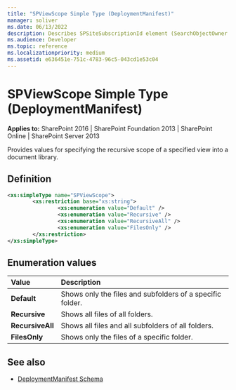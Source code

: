 ```yaml
---
title: "SPViewScope Simple Type (DeploymentManifest)"
manager: soliver
ms.date: 06/13/2022
description: Describes SPSiteSubscriptionId element (SearchObjectOwner complexType) (SPS15XSDSearchSet2) and provides values for specifying the recursive scope of a specified view into a document library.
ms.audience: Developer
ms.topic: reference
ms.localizationpriority: medium
ms.assetid: e636451e-751c-4783-96c5-043cd1e53c04
---
```


# SPViewScope Simple Type (DeploymentManifest)

**Applies to:** SharePoint 2016 | SharePoint Foundation 2013 | SharePoint Online | SharePoint Server 2013

Provides values for specifying the recursive scope of a specified view into a document library.

## Definition

```XML
<xs:simpleType name="SPViewScope">
        <xs:restriction base="xs:string">
                <xs:enumeration value="Default" />
                <xs:enumeration value="Recursive" />
                <xs:enumeration value="RecursiveAll" />
                <xs:enumeration value="FilesOnly" />
        </xs:restriction>
</xs:simpleType>

```

## Enumeration values

|**Value**|**Description**|
|:-----|:-----|
|**Default** <br/> |Shows only the files and subfolders of a specific folder.  <br/> |
|**Recursive** <br/> |Shows all files of all folders.  <br/> |
|**RecursiveAll** <br/> |Shows all files and all subfolders of all folders.  <br/> |
|**FilesOnly** <br/> |Shows only the files of a specific folder.  <br/> |

## See also

- [DeploymentManifest Schema](deploymentmanifest-schema.md)
